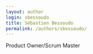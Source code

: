 ```yaml
---
layout: author
login: sbessoudo
title: Sébastien Bessoudo
permalink: /authors/sbessoudo/
---
```

Product Owner/Scrum Master
